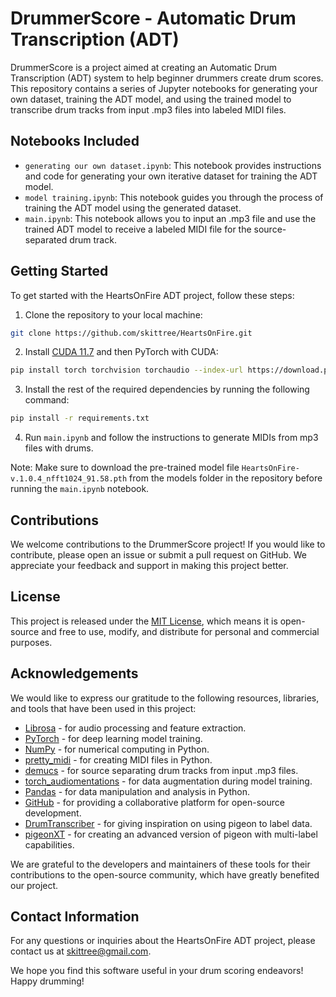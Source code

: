 # DrummerScore - Automatic Drum Transcription (ADT)

DrummerScore is a project aimed at creating an Automatic Drum Transcription (ADT) system to help beginner drummers create drum scores. This repository contains a series of Jupyter notebooks for generating your own dataset, training the ADT model, and using the trained model to transcribe drum tracks from input .mp3 files into labeled MIDI files.

## Notebooks Included

- `generating our own dataset.ipynb`: This notebook provides instructions and code for generating your own iterative dataset for training the ADT model.
- `model training.ipynb`: This notebook guides you through the process of training the ADT model using the generated dataset.
- `main.ipynb`: This notebook allows you to input an .mp3 file and use the trained ADT model to receive a labeled MIDI file for the source-separated drum track.

## Getting Started

To get started with the HeartsOnFire ADT project, follow these steps:

1. Clone the repository to your local machine:
```bash
git clone https://github.com/skittree/HeartsOnFire.git
```
2. Install [CUDA 11.7](https://developer.nvidia.com/cuda-11-7-0-download-archive) and then PyTorch with CUDA:
```bash
pip install torch torchvision torchaudio --index-url https://download.pytorch.org/whl/cu117
```
3. Install the rest of the required dependencies by running the following command:
```bash
pip install -r requirements.txt
```
4. Run `main.ipynb` and follow the instructions to generate MIDIs from mp3 files with drums.

Note: Make sure to download the pre-trained model file `HeartsOnFire-v.1.0.4_nfft1024_91.58.pth` from the models folder in the repository before running the `main.ipynb` notebook.

## Contributions

We welcome contributions to the DrummerScore project! If you would like to contribute, please open an issue or submit a pull request on GitHub. We appreciate your feedback and support in making this project better.

## License

This project is released under the [MIT License](https://opensource.org/license/mit/), which means it is open-source and free to use, modify, and distribute for personal and commercial purposes.

## Acknowledgements

We would like to express our gratitude to the following resources, libraries, and tools that have been used in this project:

- [Librosa](https://librosa.org/doc/main/index.html) - for audio processing and feature extraction.
- [PyTorch](https://pytorch.org/) - for deep learning model training.
- [NumPy](https://numpy.org/) - for numerical computing in Python.
- [pretty_midi](https://craffel.github.io/pretty-midi/) - for creating MIDI files in Python.
- [demucs](https://github.com/facebookresearch/demucs) - for source separating drum tracks from input .mp3 files.
- [torch_audiomentations](https://github.com/asteroid-team/torch-audiomentations) - for data augmentation during model training.
- [Pandas](https://pandas.pydata.org/) - for data manipulation and analysis in Python.
- [GitHub](https://github.com/) - for providing a collaborative platform for open-source development.
- [DrumTranscriber](https://github.com/yoshi-man/DrumTranscriber) - for giving inspiration on using pigeon to label data.
- [pigeonXT](https://github.com/dennisbakhuis/pigeonXT) - for creating an advanced version of pigeon with multi-label capabilities.

We are grateful to the developers and maintainers of these tools for their contributions to the open-source community, which have greatly benefited our project.

## Contact Information

For any questions or inquiries about the HeartsOnFire ADT project, please contact us at skittree@gmail.com.

We hope you find this software useful in your drum scoring endeavors! Happy drumming!
